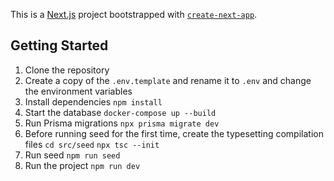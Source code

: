 This is a [Next.js](https://nextjs.org) project bootstrapped with [`create-next-app`](https://nextjs.org/docs/app/api-reference/cli/create-next-app).

## Getting Started

1. Clone the repository
2. Create a copy of the `.env.template` and rename it to `.env` and change the environment variables
3. Install dependencies `npm install`
4. Start the database `docker-compose up --build`
5. Run Prisma migrations `npx prisma migrate dev`
6. Before running seed for the first time, create the typesetting compilation files `cd src/seed` `npx tsc --init`
7. Run seed `npm run seed`
8. Run the project `npm run dev`
